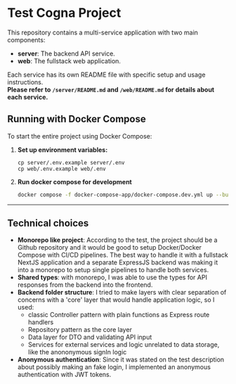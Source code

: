 # Test Cogna Project

This repository contains a multi-service application with two main components:

- **server**: The backend API service.
- **web**: The fullstack web application.

Each service has its own README file with specific setup and usage instructions.  
**Please refer to `/server/README.md` and `/web/README.md` for details about each service.**

## Running with Docker Compose

To start the entire project using Docker Compose:

1. **Set up environment variables:**
    ```
    cp server/.env.example server/.env
    cp web/.env.example web/.env
    ```

2. **Run docker compose for development**
    ```sh
    docker compose -f docker-compose-app/docker-compose.dev.yml up --build
    ```

---

## Technical choices

* **Monorepo like project**: According to the test, the project should be a Github repository and it would be good to setup Docker/Docker Compose with CI/CD pipelines. The best way to handle it with a fullstack NextJS application and a separate ExpressJS backend was making it into a monorepo to setup single pipelines to handle both services.
* **Shared types**: with monorepo, I was able to use the types for API responses from the backend into the frontend.
* **Backend folder structure**: I tried to make layers with clear separation of concerns with a 'core' layer that would handle application logic, so I used:
  * classic Controller pattern with plain functions as Express route handlers
  * Repository pattern as the core layer
  * Data layer for DTO and validating API input
  * Services for external services and logic unrelated to data storage, like the anononymous signIn logic
* **Anonymous authentication**: Since it was stated on the test description about possibly making an fake login, I implemented an anonymous authentication with JWT tokens.
